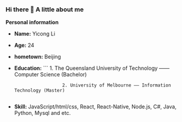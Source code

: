 ### Hi there 👋  A little about me


**Personal information**

- **Name:** Yicong Li
- **Age:** 24
- **hometown:** Beijing
- **Education:**
        ```
                        1. The Queensland University of Technology —— Computer Science (Bachelor)
    
                        2. University of Melbourne —— Information Technology (Master)
    
    ```
- **Skill:** JavaScript/html/css, React, React-Native, Node.js, C#, Java, Python, Mysql and etc.
